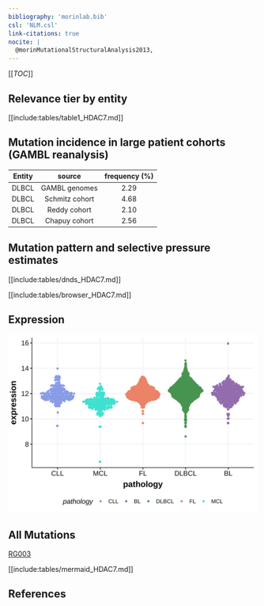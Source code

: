 ```yaml
---
bibliography: 'morinlab.bib'
csl: 'NLM.csl'
link-citations: true
nocite: |
  @morinMutationalStructuralAnalysis2013, 
---
```

[[_TOC_]]


## Relevance tier by entity

[[include:tables/table1_HDAC7.md]]

## Mutation incidence in large patient cohorts (GAMBL reanalysis)

|Entity|source        |frequency (%)|
|:------:|:--------------:|:-------------:|
|DLBCL |GAMBL genomes |2.29         |
|DLBCL |Schmitz cohort|4.68         |
|DLBCL |Reddy cohort  |2.10         |
|DLBCL |Chapuy cohort |2.56         |

## Mutation pattern and selective pressure estimates

[[include:tables/dnds_HDAC7.md]]




[[include:tables/browser_HDAC7.md]]

## Expression
![](images/gene_expression/HDAC7_by_pathology.svg)
<!-- ORIGIN: morinMutationalStructuralAnalysis2013 -->
<!-- DLBCL: morinMutationalStructuralAnalysis2013 -->

## All Mutations

[RG003](https://www.bcgsc.ca/downloads/morinlab/GAMBL/Morin_2013/RG003.html)

[[include:tables/mermaid_HDAC7.md]]

## References

